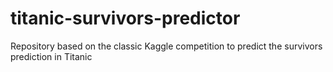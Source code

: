 # titanic-survivors-predictor
Repository based on the classic Kaggle competition to predict the survivors prediction in Titanic
